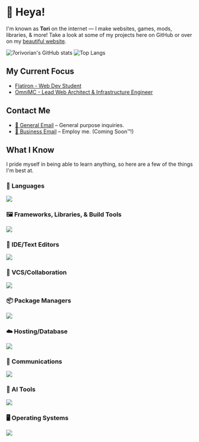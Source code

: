 # 👋 Heya!
I'm known as **Tori** on the internet — I make websites, games, mods, libraries, & more! Take a look at some of my projects here on GitHub or over on my [beautiful website](https://7ori.dev).

![7orivorian's GitHub stats](https://github-readme-stats.vercel.app/api?username=7orivorian&theme=transparent&hide_border=true&show_icons=true)
![Top Langs](https://github-readme-stats.vercel.app/api/top-langs/?username=7orivorian&layout=compact&theme=transparent&hide_border=true)

## My Current Focus

- [Flatiron - Web Dev Student](https://flatironschool.com)
- [OmniMC - Lead Web Architect & Infrastructure Engineer](https://www.omnimc.org)

## Contact Me

- <a href="mailto:contact@7ori.dev" target="_blank">📨 General Email</a> – General purpose inquiries.
- <a href="" target="_blank">📨 Business Email</a> – Employ me. (Coming Soon™!)

## What I Know

I pride myself in being able to learn anything, so here are a few of the things I'm best at.

### 📜 Languages

<p align="left"> <a href="https://github.com/7orivorian"><img src="https://go-skill-icons.vercel.app/api/icons?i=java,python,js,ts,html,css,scss,md,regex&perline=7"></a></p>

### 🖼️ Frameworks, Libraries, & Build Tools

<p align="left"> <a href="https://github.com/7orivorian"><img src="https://go-skill-icons.vercel.app/api/icons?i=react,express,vite,maven,gradle,flask,sqlalchemy&perline=7"></a></p>

### 📄 IDE/Text Editors

<p align="left"> <a href="https://github.com/7orivorian"><img src="https://go-skill-icons.vercel.app/api/icons?i=idea,vscode,sublime&perline=7"></a></p>

### 🤵 VCS/Collaboration

<p align="left"> <a href="https://github.com/7orivorian"><img src="https://go-skill-icons.vercel.app/api/icons?i=git,github&perline=7"></a></p>

### 📦 Package Managers

<p align="left"> <a href="https://github.com/7orivorian"><img src="https://go-skill-icons.vercel.app/api/icons?i=npm,pnpm&perline=7"></a></p>

### ☁️ Hosting/Database

<p align="left"> <a href="https://github.com/7orivorian"><img src="https://go-skill-icons.vercel.app/api/icons?i=cloudflare,heroku,githubpages,mongodb,sqlite&perline=7"></a></p>

### 💬 Communications

<p align="left"> <a href="https://github.com/7orivorian"><img src="https://go-skill-icons.vercel.app/api/icons?i=discord,gmail,slack&perline=7"></a></p>

### 🤖 AI Tools

<p align="left"> <a href="https://github.com/7orivorian"><img src="https://go-skill-icons.vercel.app/api/icons?i=chatgpt&perline=7"></a></p>

### 🖥️ Operating Systems

<p align="left"> <a href="https://github.com/7orivorian"><img src="https://go-skill-icons.vercel.app/api/icons?i=windows,wsl&perline=7"></a></p>
